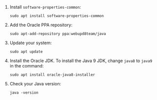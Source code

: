 1.  Install `software-properties-common`:

		sudo apt install software-properties-common

2.  Add the Oracle PPA repository:

		sudo apt-add-repository ppa:webupd8team/java

3.  Update your system:

		sudo apt update

4.  Install the Oracle JDK. To install the Java 9 JDK, change `java8` to `java9` in the command:

		sudo apt install oracle-java8-installer

5.  Check your Java version:

		java -version
